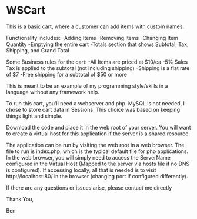 # WSCart

This is a basic cart, where a customer can add items with custom names.

Functionality includes:
-Adding Items
-Removing Items
-Changing Item Quantity
-Emptying the entire cart
-Totals section that shows Subtotal, Tax, Shipping, and Grand Total

Some Business rules for the cart:
-All Items are priced at $10/ea
-5% Sales Tax is applied to the subtotal (not including shipping)
-Shipping is a flat rate of $7
-Free shipping for a subtotal of $50 or more

This is meant to be an example of my programming style/skills in a language without any framework help.

To run this cart, you'll need a webserver and php. MySQL is not needed, I chose to store cart data in Sessions. This choice was based on keeping things light and simple. 

Download the code and place it in the web root of your server. You will want to create a virtual host for this application if the server is a shared resource. 

The application can be run by visiting the web root in a web browser. The file to run is index.php, which is the typical default file for php applications. In the web browser, you will simply need to access the ServerName configured in the Virtual Host (Mapped to the server via hosts file if no DNS is configured). If accessing locally, all that is needed is to visit http://localhost:80/ in the browser (changing port if configured differently). 

If there are any questions or issues arise, please contact me directly

Thank You,

Ben
